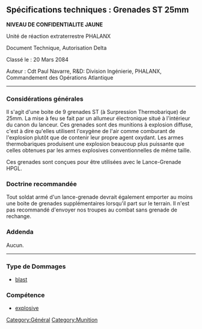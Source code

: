 ## Spécifications techniques : Grenades ST 25mm

**NIVEAU DE CONFIDENTIALITE JAUNE**

Unité de réaction extraterrestre PHALANX

Document Technique, Autorisation Delta

Classé le : 20 Mars 2084

Auteur : Cdt Paul Navarre, R&D: Division Ingénierie, PHALANX,
Commandement des Opérations Atlantique

------------------------------------------------------------------------

### Considérations générales

Il s'agit d'une boite de 9 grenades ST (à Surpression Thermobarique) de
25mm. La mise à feu se fait par un allumeur électronique situé à
l'intérieur du canon du lanceur. Ces grenades sont des munitions à
explosion diffuse, c'est à dire qu'elles utilisent l'oxygène de l'air
comme comburant de l'explosion plutôt que de contenir leur propre agent
oxydant. Les armes thermobariques produisent une explosion beaucoup plus
puissante que celles obtenues par les armes explosives conventionnelles
de même taille.

Ces grenades sont conçues pour être utilisées avec le Lance-Grenade
HPGL.

### Doctrine recommandée

Tout soldat armé d'un lance-grenade devrait également emporter au moins
une boite de grenades supplémentaires lorsqu'il part sur le terrain. Il
n'est pas recommandé d'envoyer nos troupes au combat sans grenade de
rechange.

### Addenda

Aucun.

------------------------------------------------------------------------

### Type de Dommages

- [blast](Damage/blast "wikilink")

### Compétence

- [explosive](Skills/explosive "wikilink")

[Category:Général](Category:Général "wikilink")
[Category:Munition](Category:Munition "wikilink")